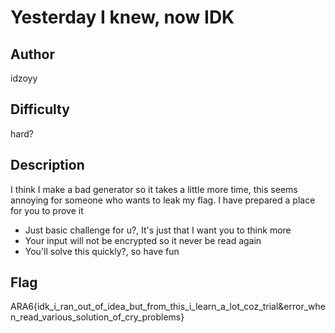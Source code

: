 # Yesterday I knew, now IDK

## Author

idzoyy

## Difficulty

hard?

## Description

I think I make a bad generator so it takes a little more time, this seems annoying for someone who wants to leak my flag. I have prepared a place for you to prove it
- Just basic challenge for u?, It's just that I want you to think more
- Your input will not be encrypted so it never be read again
- You'll solve this quickly?, so have fun

## Flag

ARA6{idk_i_ran_out_of_idea_but_from_this_i_learn_a_lot_coz_trial&error_when_read_various_solution_of_cry_problems}
